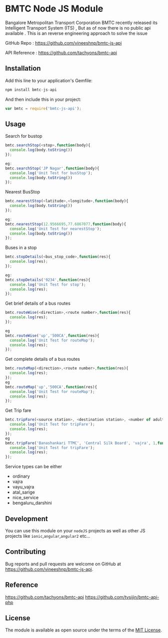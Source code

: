 # BMTC Node JS Module


Bangalore Metropolitan Transport Corporation BMTC recently released its Intelligent Transport System (ITS) , But as of now there is no public api available . This is an reverse engineering approach to solve the issue

GitHub Repo : https://github.com/vineeshnp/bmtc-js-api

API Reference : https://github.com/tachyons/bmtc-api



## Installation

Add this line to your application's Gemfile:

```javascript
npm install bmtc-js-api
```

And then include this in your project:


```javascript
var bmtc = require('bmtc-js-api');
```

## Usage

Search for bustop
```javascript
bmtc.searchStop(<stop>,function(body){
  console.log(body.toString())
});

eg:
bmtc.searchStop('JP Nagar',function(body){
  console.log('Unit Test for busStop');
  console.log(body.toString())
});
```
Nearest BusStop
```javascript
bmtc.nearestStop(<latitude>,<longitude>,function(body){
  console.log(body.toString())
});

eg:
bmtc.nearestStop(12.9566695,77.6867077,function(body){
  console.log('Unit Test for nearestStop');
  console.log(body.toString())
});
```


Buses in a stop
```javascript
bmtc.stopDetails(<bus_stop_code>,function(res){
  console.log(res);
});

eg:
bmtc.stopDetails('9234',function(res){
  console.log('Unit Test for stop');
  console.log(res);
});
```

Get brief details of a bus routes

```javascript
bmtc.routeWise(<direction>,<route number>,function(res){
  console.log(res);
});

eg
bmtc.routeWise('up','500CA',function(res){
  console.log('Unit Test for routeMap');
  console.log(res);
});
```

Get complete details of a bus routes

```javascript
bmtc.routeMap(<direction>,<route number>,function(res){
  console.log(res);
});
eg
bmtc.routeMap('up','500CA',function(res){
  console.log('Unit Test for routeMap');
  console.log(res);
});
```

Get Trip fare

```javascript
bmtc.tripFare(<source station>, <destination station>, <number of adults>, <service types>, function(res){
  console.log('Unit Test for tripFare');
  console.log(res);
});
eg
bmtc.tripFare('Banashankari TTMC', 'Central Silk Board', 'vajra', 1,function(res){
  console.log('Unit Test for tripFare');
  console.log(res);
});
```

Service types can be either
* ordinary
* vajra
* vayu_vajra
* atal_sarige
* nice_service
* bengaluru_darshini

## Development

You can use this module on your `nodeJS` projects as well as other JS projects like `ionic`,`angular`,`angular2` etc...

## Contributing

Bug reports and pull requests are welcome on GitHub at https://github.com/vineeshnp/bmtc-js-api.

## Reference
https://github.com/tachyons/bmtc-api
https://github.com/tvsijin/bmtc-api-php

## License

The module is available as open source under the terms of the [MIT License](http://opensource.org/licenses/MIT).
